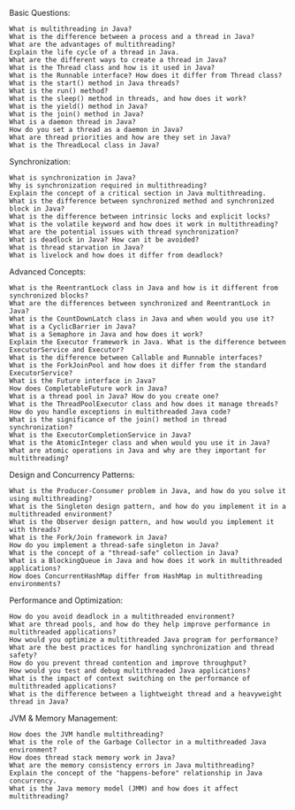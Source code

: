 Basic Questions:

    What is multithreading in Java?
    What is the difference between a process and a thread in Java?
    What are the advantages of multithreading?
    Explain the life cycle of a thread in Java.
    What are the different ways to create a thread in Java?
    What is the Thread class and how is it used in Java?
    What is the Runnable interface? How does it differ from Thread class?
    What is the start() method in Java threads?
    What is the run() method?
    What is the sleep() method in threads, and how does it work?
    What is the yield() method in Java?
    What is the join() method in Java?
    What is a daemon thread in Java?
    How do you set a thread as a daemon in Java?
    What are thread priorities and how are they set in Java?
    What is the ThreadLocal class in Java?

Synchronization:

    What is synchronization in Java?
    Why is synchronization required in multithreading?
    Explain the concept of a critical section in Java multithreading.
    What is the difference between synchronized method and synchronized block in Java?
    What is the difference between intrinsic locks and explicit locks?
    What is the volatile keyword and how does it work in multithreading?
    What are the potential issues with thread synchronization?
    What is deadlock in Java? How can it be avoided?
    What is thread starvation in Java?
    What is livelock and how does it differ from deadlock?

Advanced Concepts:

    What is the ReentrantLock class in Java and how is it different from synchronized blocks?
    What are the differences between synchronized and ReentrantLock in Java?
    What is the CountDownLatch class in Java and when would you use it?
    What is a CyclicBarrier in Java?
    What is a Semaphore in Java and how does it work?
    Explain the Executor framework in Java. What is the difference between ExecutorService and Executor?
    What is the difference between Callable and Runnable interfaces?
    What is the ForkJoinPool and how does it differ from the standard ExecutorService?
    What is the Future interface in Java?
    How does CompletableFuture work in Java?
    What is a thread pool in Java? How do you create one?
    What is the ThreadPoolExecutor class and how does it manage threads?
    How do you handle exceptions in multithreaded Java code?
    What is the significance of the join() method in thread synchronization?
    What is the ExecutorCompletionService in Java?
    What is the AtomicInteger class and when would you use it in Java?
    What are atomic operations in Java and why are they important for multithreading?

Design and Concurrency Patterns:

    What is the Producer-Consumer problem in Java, and how do you solve it using multithreading?
    What is the Singleton design pattern, and how do you implement it in a multithreaded environment?
    What is the Observer design pattern, and how would you implement it with threads?
    What is the Fork/Join framework in Java?
    How do you implement a thread-safe singleton in Java?
    What is the concept of a "thread-safe" collection in Java?
    What is a BlockingQueue in Java and how does it work in multithreaded applications?
    How does ConcurrentHashMap differ from HashMap in multithreading environments?

Performance and Optimization:

    How do you avoid deadlock in a multithreaded environment?
    What are thread pools, and how do they help improve performance in multithreaded applications?
    How would you optimize a multithreaded Java program for performance?
    What are the best practices for handling synchronization and thread safety?
    How do you prevent thread contention and improve throughput?
    How would you test and debug multithreaded Java applications?
    What is the impact of context switching on the performance of multithreaded applications?
    What is the difference between a lightweight thread and a heavyweight thread in Java?

JVM & Memory Management:

    How does the JVM handle multithreading?
    What is the role of the Garbage Collector in a multithreaded Java environment?
    How does thread stack memory work in Java?
    What are the memory consistency errors in Java multithreading?
    Explain the concept of the "happens-before" relationship in Java concurrency.
    What is the Java memory model (JMM) and how does it affect multithreading?